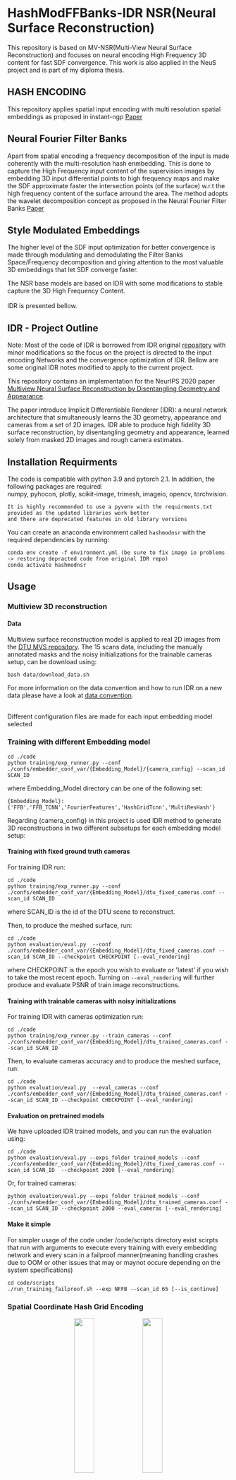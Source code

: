 # HashModFFBanks-IDR NSR(Neural Surface Reconstruction)
This repository is based on MV-NSR(Multi-View Neural Surface Reconstruction) and focuses on neural encoding High Frequency 3D content for fast SDF convergence. This work is also applied in the NeuS project and is part of my diploma thesis. 

## HASH ENCODING  
This repository applies spatial input encoding with multi resolution spatial embeddings as proposed in instant-ngp [Paper](https://nvlabs.github.io/instant-ngp/assets/mueller2022instant.pdf) 

## Neural Fourier Filter Banks
Apart from spatial encoding a frequency decomposition of the input is made coherently with the multi-resolution hash enmbedding. This is done to capture the High Frequency input content of the supervision images by embedding 3D input differential points to high frequency maps and make the SDF approximate faster the intersection points (of the surface) w.r.t the high frequency content of the surface arround the area. The method adopts the wavelet decomposition concept as proposed in the Neural Fourier Filter Banks [Paper](https://arxiv.org/abs/2212.01735)


## Style Modulated Embeddings

The higher level of the SDF input optimization for better convergence is made through modulating and demodulating the Filter Banks Space/Frequency decomposition and giving attention to the most valuable 3D embeddings that let SDF converge faster.


 
The NSR base models are based on IDR with some modifications to stable capture the 3D High Frequency Content. <br><br> IDR is presented bellow. 

## IDR - Project Outline 
Note: Most of the code of IDR is borrowed from IDR original [repository](https://github.com/lioryariv/idr) with minor modifications so the focus on the project is directed to the input encoding Networks and the 
convergence optimization of IDR. Bellow are some original IDR notes modified to apply to the current project.

<!-- <p align="center">
  <img width="100%" src="media/teaser.gif"/>
</p> -->

This repository contains an implementation for the NeurIPS 2020 paper <a href="https://arxiv.org/abs/2003.09852">Multiview Neural Surface Reconstruction by Disentangling Geometry and Appearance</a>.

The paper introduce Implicit Differentiable Renderer (IDR): a neural network architecture that simultaneously learns the 3D geometry, appearance and cameras from a set of 2D images.
IDR able to produce high fidelity 3D surface reconstruction, by disentangling geometry and appearance, learned solely from masked 2D images and rough camera estimates.


## Installation Requirments

The code is compatible with python 3.9 and pytorch 2.1. In addition, the following packages are required:  
numpy, pyhocon, plotly, scikit-image, trimesh, imageio, opencv, torchvision.
```
It is highly recommended to use a pyvenv with the requirments.txt provided as the updated libraries work better
and there are deprecated features in old library versions 
```

You can create an anaconda environment called `hashmodnsr` with the required dependencies by running:
```
conda env create -f environment.yml (be sure to fix image io problems -> restoring depracted code from original IDR repo)
conda activate hashmodnsr
```

## Usage
### Multiview 3D reconstruction
#### Data
Multiview surface reconstruction model is applied to real 2D images from the <a href="http://roboimagedata.compute.dtu.dk/?page_id=36" target="_blank">DTU MVS repository</a>. 
The 15 scans data, including the manually annotated masks and the noisy initializations for the trainable cameras setup, can be download using:
```
bash data/download_data.sh 
```
For more information on the data convention and how to run IDR on a new data please have a look at <a href="https://github.com/lioryariv/idr/blob/main/DATA_CONVENTION.md">data convention</a>.<br><br>


Different configuration files are made for each input embedding model selected
### Training with different Embedding model
```
cd ./code 
python training/exp_runner.py --conf ./confs/embedder_conf_var/{Embedding_Model}/{camera_config} --scan_id SCAN_ID 
```
where Embedding_Model directory can be one of the following set:
```
{Embedding_Model}: {'FFB','FFB_TCNN','FourierFeatures','HashGridTcnn','MultiResHash'}

```

Regarding {camera_config} in this project is used IDR method to generate 3D reconstructions in two different subsetups for each embedding model setup:
#### Training with fixed ground truth cameras
For training IDR run:
```
cd ./code
python training/exp_runner.py --conf ./confs/embedder_conf_var/{Embedding_Model}/dtu_fixed_cameras.conf --scan_id SCAN_ID
```
where SCAN_ID is the id of the DTU scene to reconstruct.

Then, to produce the meshed surface, run:
```
cd ./code
python evaluation/eval.py  --conf ./confs/embedder_conf_var/{Embedding_Model}/dtu_fixed_cameras.conf --scan_id SCAN_ID --checkpoint CHECKPOINT [--eval_rendering]
```
where CHECKPOINT is the epoch you wish to evaluate or 'latest' if you wish to take the most recent epoch.
Turning on `--eval_rendering` will further produce and evaluate PSNR of train image reconstructions.


#### Training with trainable cameras with noisy initializations
For training IDR with cameras optimization run:
```
cd ./code
python training/exp_runner.py --train_cameras --conf ./confs/embedder_conf_var/{Embedding_Model}/dtu_trained_cameras.conf --scan_id SCAN_ID
```

Then, to evaluate cameras accuracy and to produce the meshed surface, run:
```
cd ./code
python evaluation/eval.py  --eval_cameras --conf ./confs/embedder_conf_var/{Embedding_Model}/dtu_trained_cameras.conf --scan_id SCAN_ID --checkpoint CHECKPOINT [--eval_rendering]
```


#### Evaluation on pretrained models

We have uploaded IDR trained models, and you can run the evaluation using:
```
cd ./code
python evaluation/eval.py --exps_folder trained_models --conf ./confs/embedder_conf_var/{Embedding_Model}/dtu_fixed_cameras.conf --scan_id SCAN_ID  --checkpoint 2000 [--eval_rendering]
```
Or, for trained cameras:
```
python evaluation/eval.py --exps_folder trained_models --conf ./confs/embedder_conf_var/{Embedding_Model}/dtu_trained_cameras.conf --scan_id SCAN_ID --checkpoint 2000 --eval_cameras [--eval_rendering]
```  
#### Make it simple
For simpler usage of the code under /code/scripts directory exist scirpts that run with arguments to execute every training with every embedding network and every scan in a failproof manner(meaning handling crashes due to OOM or other issues that may or maynot occure depending on the system specifications)

```
cd code/scripts
./run_training_failproof.sh --exp NFFB --scan_id 65 [--is_continue]
```
### Spatial Coordinate Hash Grid Encoding

<p align="center">
  <img width="30%" src="media/owl.gif"/>  <img width="30%" src="media/skull.gif"/>
 
</p>


### Disentanglement of geometry and appearance

<p align="center">
  <img width="100%" src="media/switch_wn_flatt.jpg"/>
</p>


For transferring the appearance learned from one scene to unseen geometry, run:

```
cd ./code
python evaluation/eval_disentanglement.py --geometry_id GEOMETRY_ID --appearance_id APPEARANCE _ID
```

This script will produce novel views of the geometry of the `GEOMETRY_ID` scan trained model, and the rendering of the `APPEARANCE_ID` scan trained model.

	


## References
```
@article{yariv2020multiview,
	title={Multiview Neural Surface Reconstruction by Disentangling Geometry and Appearance},
	author={Yariv, Lior and Kasten, Yoni and Moran, Dror and Galun, Meirav and Atzmon, Matan and Ronen, Basri and Lipman, Yaron},
	journal={Advances in Neural Information Processing Systems},
	volume={33},
	year={2020}
	}
```
```
@article{mueller2022instant,
    author = {Thomas M\"uller and Alex Evans and Christoph Schied and Alexander Keller},
    title = {Instant Neural Graphics Primitives with a Multiresolution Hash Encoding},
    journal = {ACM Trans. Graph.},
    issue_date = {July 2022},
    volume = {41},
    number = {4},
    month = jul,
    year = {2022},
    pages = {102:1--102:15},
    articleno = {102},
    numpages = {15},
    url = {https://doi.org/10.1145/3528223.3530127},
    doi = {10.1145/3528223.3530127},
    publisher = {ACM},
    address = {New York, NY, USA},
}
```
```
@misc{wu2022neural,
      title={Neural Fourier Filter Bank}, 
      author={Zhijie Wu and Yuhe Jin and Kwang Moo Yi},
      year={2022},
      eprint={2212.01735},
      archivePrefix={arXiv}
}
```
